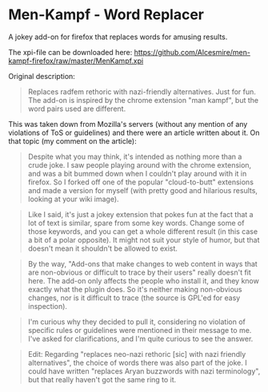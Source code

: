 # Men-Kampf - Word Replacer
A jokey add-on for firefox that replaces words for amusing results.

The xpi-file can be downloaded here:
https://github.com/Alcesmire/men-kampf-firefox/raw/master/MenKampf.xpi

Original description:
> Replaces radfem rethoric with nazi-friendly alternatives. Just for fun.
> The add-on is inspired by the chrome extension "man kampf", but the word pairs used are different.

This was taken down from Mozilla's servers (without any mention of any violations of ToS or guidelines) and there were an article written about it. On that topic (my comment on the article):

>Despite what you may think, it's intended as nothing more than a crude joke. I saw people playing around with the chrome extension, and was a bit bummed down when I couldn't play around with it in firefox. So I forked off one of the popular "cloud-to-butt" extensions and made a version for myself (with pretty good and hilarious results, looking at your wiki image).

>Like I said, it's just a jokey extension that pokes fun at the fact that a lot of text is similar, spare from some key words. Change some of those keywords, and you can get a whole different result (in this case a bit of a polar opposite). It might not suit your style of humor, but that doesn't mean it shouldn't be allowed to exist.

>By the way, "Add-ons that make changes to web content in ways that are non-obvious or difficult to trace by their users" really doesn't fit here. The add-on only affects the people who install it, and they know exactly what the plugin does. So it's neither making non-obvious changes, nor is it difficult to trace (the source is GPL'ed for easy inspection).

>I'm curious why they decided to pull it, considering no violation of specific rules or guidelines were mentioned in their message to me. I've asked for clarifications, and I'm quite curious to see the answer.

>Edit:
>Regarding "replaces neo-nazi rethoric [sic] with nazi friendly alternatives", the choice of words there was also part of the joke. I could have written "replaces Aryan buzzwords with nazi terminology", but that really haven't got the same ring to it.

